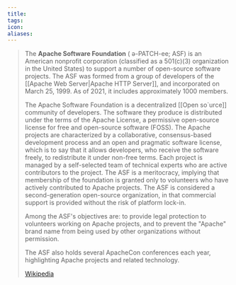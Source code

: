 ```yaml
---
title: 
tags: 
icon: 
aliases: 
---
```

> The **Apache Software Foundation** ( ə-PATCH-ee; ASF) is an American nonprofit corporation (classified as a 501(c)(3) organization in the United States) to support a number of open-source software projects. The ASF was formed from a group of developers of the [[Apache Web Server|Apache HTTP Server]], and incorporated on March 25, 1999. As of 2021, it includes approximately 1000 members.
>
> The Apache Software Foundation is a decentralized [[Open so`urce]] community of developers. The software they produce is distributed under the terms of the Apache License, a permissive open-source license for free and open-source software (FOSS). The Apache projects are characterized by a collaborative, consensus-based development process and an open and pragmatic software license, which is to say that it allows developers, who receive the software freely, to redistribute it under non-free terms.  Each project is managed by a self-selected team of technical experts who are active contributors to the project. The ASF is a meritocracy, implying that membership of the foundation is granted only to volunteers who have actively contributed to Apache projects. The ASF is considered a second-generation open-source organization, in that commercial support is provided without the risk of platform lock-in.
>
> Among the ASF's objectives are: to provide legal protection to volunteers working on Apache projects, and to prevent the "Apache" brand name from being used by other organizations without permission.
>
> The ASF also holds several ApacheCon conferences each year, highlighting Apache projects and related technology.
>
> [Wikipedia](https://en.wikipedia.org/wiki/The%20Apache%20Software%20Foundation)
